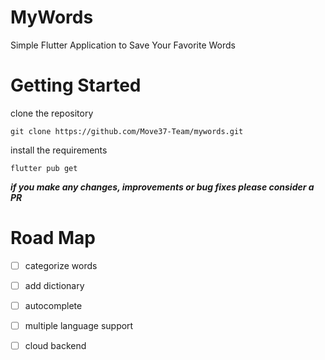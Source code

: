 # MyWords
Simple Flutter Application to Save Your Favorite Words


# Getting Started

clone the repository
```
git clone https://github.com/Move37-Team/mywords.git
```

install the requirements
```
flutter pub get
```

***if you make any changes, improvements or bug fixes please consider a PR***

# Road Map

* [ ] categorize words

* [ ] add dictionary
 
* [ ] autocomplete
 
* [ ] multiple language support
 
* [ ] cloud backend